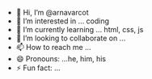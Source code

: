 - 👋 Hi, I’m @arnavarcot
- 👀 I’m interested in ... coding 
- 🌱 I’m currently learning ... html, css, js
- 💞️ I’m looking to collaborate on ...
- 📫 How to reach me ... 
- 😄 Pronouns: ...he, him, his
- ⚡ Fun fact: ...

<!---
arnavarcot/arnavarcot is a ✨ special ✨ repository because its `README.md` (this file) appears on your GitHub profile.
You can click the Preview link to take a look at your changes.
--->
